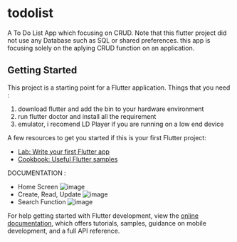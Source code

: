 # todolist
A To Do List App which focusing on CRUD. Note that this flutter project did not use any Database such as SQL or shared preferences. this app is focusing solely on the aplying CRUD function on an application.

## Getting Started

This project is a starting point for a Flutter application.
Things that you need :
1.  download flutter and add the bin to your hardware environment  
2.  run flutter doctor and install all the requirement
3.  emulator, i recomend LD Player if you are running on a low end device
   
A few resources to get you started if this is your first Flutter project:
- [Lab: Write your first Flutter app](https://docs.flutter.dev/get-started/codelab)
- [Cookbook: Useful Flutter samples](https://docs.flutter.dev/cookbook)

DOCUMENTATION :
- Home Screen
![image](https://github.com/user-attachments/assets/bcfa56ce-eb0b-4dd4-968e-8e87de381095)
- Create, Read, Update
![image](https://github.com/user-attachments/assets/1b4fc49b-fa4c-4e6f-a94d-30f471c08c09)
- Search Function
![image](https://github.com/user-attachments/assets/3e96d835-b1d3-4529-8ad5-5c095d751a96)

For help getting started with Flutter development, view the
[online documentation](https://docs.flutter.dev/), which offers tutorials,
samples, guidance on mobile development, and a full API reference.
